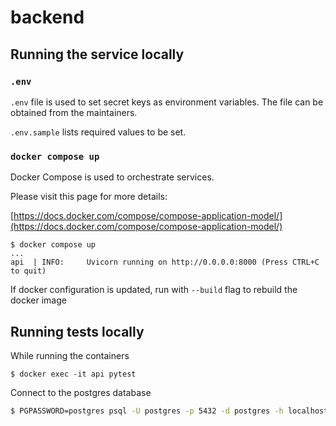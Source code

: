 # backend

## Running the service locally

### `.env`

`.env` file is used to set secret keys as environment variables. The file can be obtained from the maintainers.

`.env.sample` lists required values to be set.

### `docker compose up`

Docker Compose is used to orchestrate services.

Please visit this page for more details:

[https://docs.docker.com/compose/compose-application-model/](https://docs.docker.com/compose/compose-application-model/)

```
$ docker compose up
...
api  | INFO:     Uvicorn running on http://0.0.0.0:8000 (Press CTRL+C to quit)
```

If docker configuration is updated, run with <code>--build</code> flag to rebuild the docker image

## Running tests locally

While running the containers

```
$ docker exec -it api pytest
```


Connect to the postgres database
```bash
$ PGPASSWORD=postgres psql -U postgres -p 5432 -d postgres -h localhost
```
